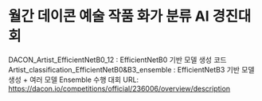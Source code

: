 # 월간 데이콘 예술 작품 화가 분류 AI 경진대회
DACON_Artist_EfficientNetB0_12 : EfficientNetB0 기반 모델 생성 코드
Artist_classification_EfficientNetB0&B3_ensemble : EfficientNetB3 기반 모델 생성 + 여러 모델 Ensemble 수행
대회 URL: https://dacon.io/competitions/official/236006/overview/description
